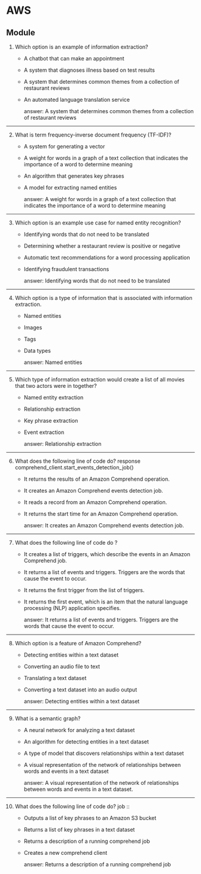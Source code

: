 # AWS
## Module 

1. Which option is an example of information extraction?
    * A chatbot that can make an appointment
    * A system that diagnoses illness based on test results
    * A system that determines common themes from a collection of restaurant reviews
    * An automated language translation service

        answer: A system that determines common themes from a collection of restaurant reviews
---

2. What is term frequency-inverse document frequency (TF-IDF)?
    * A system for generating a vector
    * A weight for words in a graph of a text collection that indicates the importance of a word to determine meaning
    * An algorithm that generates key phrases
    * A model for extracting named entities

        answer: A weight for words in a graph of a text collection that indicates the importance of a word to determine meaning
---

3. Which option is an example use case for named entity recognition?
    * Identifying words that do not need to be translated
    * Determining whether a restaurant review is positive or negative
    * Automatic text recommendations for a word processing application
    * Identifying fraudulent transactions

        answer: Identifying words that do not need to be translated
---

4. Which option is a type of information that is associated with information extraction.
    * Named entities
    * Images
    * Tags
    * Data types

        answer: Named entities
---

5. Which type of information extraction would create a list of all movies that two actors were in together?
    * Named entity extraction
    * Relationship extraction
    * Key phrase extraction
    * Event extraction

        answer: Relationship extraction
---

6. What does the following line of code do?
        response comprehend_client.start_events_detection_job()
    * It returns the results of an Amazon Comprehend operation.
    * It creates an Amazon Comprehend events detection job.
    * It reads a record from an Amazon Comprehend operation.
    * It returns the start time for an Amazon Comprehend operation.

        answer: It creates an Amazon Comprehend events detection job.
---

7. What does the following line of code do ?
     * It creates a list of triggers, which describe the events in an Amazon Comprehend job.
     * It returns a list of events and triggers. Triggers are the words that cause the event to occur.
     * It returns the first trigger from the list of triggers.
     * It returns the first event, which is an item that the natural language processing (NLP) application specifies.

        answer: It returns a list of events and triggers. Triggers are the words that cause the event to occur.
---

8. Which option is a feature of Amazon Comprehend?
    * Detecting entities within a text dataset
    * Converting an audio file to text
    * Translating a text dataset
    * Converting a text dataset into an audio output

        answer: Detecting entities within a text dataset
---

9. What is a semantic graph?
    * A neural network for analyzing a text dataset
    * An algorithm for detecting entities in a text dataset
    * A type of model that discovers relationships within a text dataset
    * A visual representation of the network of relationships between words and events in a text dataset

        answer: A visual representation of the network of relationships between words and events in a text dataset.
---

10. What does the following line of code do?
        job ::
    * Outputs a list of key phrases to an Amazon S3 bucket
    * Returns a list of key phrases in a text dataset
    * Returns a description of a running comprehend job
    * Creates a new comprehend client

        answer: Returns a description of a running comprehend job

